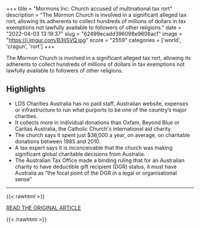 +++
title = "Mormons Inc: Church accused of multinational tax rort"
description = "The Mormon Church is involved in a significant alleged tax rort, allowing its adherents to collect hundreds of millions of dollars in tax exemptions not lawfully available to followers of other religions."
date = "2022-04-03 13:19:37"
slug = "62499ecadd396098e9606acf"
image = "https://i.imgur.com/B3IiSVQ.jpg"
score = "2559"
categories = ['world', 'cragun', 'rort']
+++

The Mormon Church is involved in a significant alleged tax rort, allowing its adherents to collect hundreds of millions of dollars in tax exemptions not lawfully available to followers of other religions.

## Highlights

- LDS Charities Australia has no paid staff, Australian website, expenses or infrastructure to run what purports to be one of the country’s major charities.
- It collects more in individual donations than Oxfam, Beyond Blue or Caritas Australia, the Catholic Church's international aid charity.
- The church says it spent just $36,000 a year, on average, on charitable donations between 1985 and 2010.
- A tax expert says it is inconceivable that the church was making significant global charitable decisions from Australia.
- The Australian Tax Office made a binding ruling that for an Australian charity to have deductible gift recipient (DGR) status, it must have Australia as “the focal point of the DGR in a legal or organisational sense”

---

{{< rawhtml >}}
  <p class="article-category">
    <a target="_blank" href="https://www.smh.com.au/national/mormons-inc-church-accused-of-multinational-tax-rort-20220330-p5a98p.html">READ THE ORIGINAL ARTICLE</a>
  </p>
{{< /rawhtml >}}
